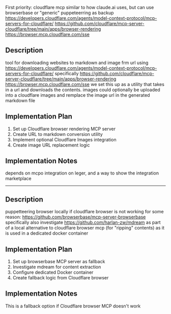 First priority: cloudflare mcp similar to how claude.ai uses, but can use browserbase or "generic" puppeteerring as backup
https://developers.cloudflare.com/agents/model-context-protocol/mcp-servers-for-cloudflare/
https://github.com/cloudflare/mcp-server-cloudflare/tree/main/apps/browser-rendering
https://browser.mcp.cloudflare.com/sse

## Description

tool for downloading websites to markdown and image frm url
using https://developers.cloudflare.com/agents/model-context-protocol/mcp-servers-for-cloudflare/ 
specifically https://github.com/cloudflare/mcp-server-cloudflare/tree/main/apps/browser-rendering
https://browser.mcp.cloudflare.com/sse
we set this up as a utility that takes in a url and downloads the contents.
images could optionally be uploaded into a cloudflare images and remplace the image url in the generated markdown file
## Implementation Plan

1. Set up Cloudflare browser rendering MCP server
2. Create URL to markdown conversion utility
3. Implement optional Cloudflare Images integration
4. Create image URL replacement logic


## Implementation Notes

depends on mcpo integration on leger, and a way to show the integration marketplace

---

## Description

puppetteering browser locally if cloudflare browser is not working for some reason: https://github.com/browserbase/mcp-server-browserbase specifically also investigate https://github.com/harlan-zw/mdream as part of a local alternative to cloudflare browser mcp (for "ripping" contents) as it is used in a dedicated docker container
## Implementation Plan

1. Set up browserbase MCP server as fallback
2. Investigate mdream for content extraction
3. Configure dedicated Docker container
4. Create fallback logic from Cloudflare browser


## Implementation Notes

This is a fallback option if Cloudflare browser MCP doesn't work

